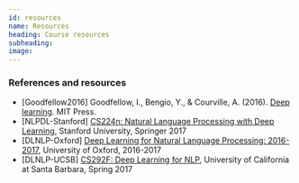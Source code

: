 ```yaml
---
id: resources
name: Resources
heading: Course resources
subheading: 
image: 
---
```


### References and resources

* [Goodfellow2016]  Goodfellow, I., Bengio, Y., & Courville, A. (2016). [Deep learning](http://www.deeplearningbook.org/). MIT Press. 
* [NLPDL-Stanford] [CS224n: Natural Language Processing with Deep Learning](http://web.stanford.edu/class/cs224n/), Stanford University, Springer 2017
* [DLNLP-Oxford] [Deep Learning for Natural Language Processing: 2016-2017](https://www.cs.ox.ac.uk/teaching/courses/2016-2017/dl/), University of Oxford, 2016-2017
* [DLNLP-UCSB] [CS292F: Deep Learning for NLP](http://william.cs.ucsb.edu/courses/index.php/Spring_2017_CS292F_Deep_Learning_for_NLP), University of California at Santa Barbara, Spring 2017


